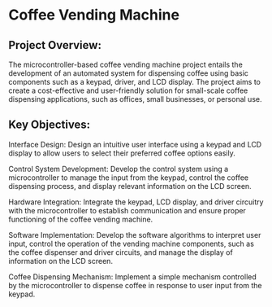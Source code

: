 # Coffee Vending Machine

## Project Overview:

The microcontroller-based coffee vending machine project entails the development of an automated system for dispensing coffee using basic components such as a keypad, driver, and LCD display. The project aims to create a cost-effective and user-friendly solution for small-scale coffee dispensing applications, such as offices, small businesses, or personal use.

## Key Objectives:

Interface Design: Design an intuitive user interface using a keypad and LCD display to allow users to select their preferred coffee options easily.

Control System Development: Develop the control system using a microcontroller to manage the input from the keypad, control the coffee dispensing process, and display relevant information on the LCD screen.

Hardware Integration: Integrate the keypad, LCD display, and driver circuitry with the microcontroller to establish communication and ensure proper functioning of the coffee vending machine.

Software Implementation: Develop the software algorithms to interpret user input, control the operation of the vending machine components, such as the coffee dispenser and driver circuits, and manage the display of information on the LCD screen.

Coffee Dispensing Mechanism: Implement a simple mechanism controlled by the microcontroller to dispense coffee in response to user input from the keypad.

